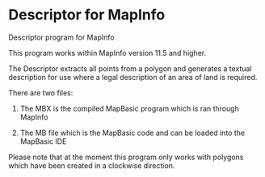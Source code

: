 # Descriptor for MapInfo
Descriptor program for MapInfo

This program works within MapInfo version 11.5 and higher.

The Descriptor extracts all points from a polygon and generates a textual description for use where a legal description of an area of land is required.

There are two files:

1. The MBX is the compiled MapBasic program which is ran through MapInfo

2. The MB file which is the MapBasic code and can be loaded into the MapBasic IDE

Please note that at the moment this program only works with polygons which have been created in a clockwise direction.
